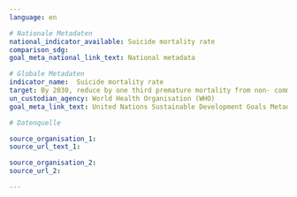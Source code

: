 ```yaml
---
language: en

# Nationale Metadaten
national_indicator_available: Suicide mortality rate
comparison_sdg:
goal_meta_national_link_text: National metadata

# Globale Metadaten
indicator_name:  Suicide mortality rate
target: By 2030, reduce by one third premature mortality from non- communicable diseases through prevention and treatment and promote mental health and well being
un_custodian_agency: World Health Organisation (WHO)
goal_meta_link_text: United Nations Sustainable Development Goals Metadata

# Datenquelle

source_organisation_1:
source_url_text_1:

source_organisation_2:
source_url_2:

---
```


